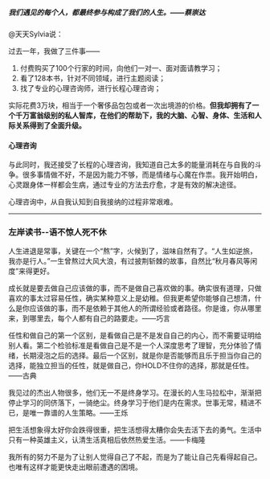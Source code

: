 ##### 我们遇见的每个人，都最终参与构成了我们的人生。——蔡崇达

@天天Sylvia说：

过去一年，我做了三件事——		
1. 付费购买了100个行家的时间，向他们一对一、面对面请教学习；		
2. 看了128本书，针对不同领域，进行主题阅读；			
3. 找了专业的心理咨询师，进行长程心理咨询；

实际花费3万块，相当于一个奢侈品包包或者一次出境游的价格。**但我却拥有了一个千万富翁级别的私人智库，在他们的帮助下，我的大脑、心智、身体、生活和人际关系得到了全面升级。**		

#### 心理咨询
与此同时，我还接受了长程的心理咨询，我知道自己太多的能量消耗在与自我的斗争。很多事情做不好，不是因为能力不够，而是情绪与心魔在作祟。我开始明白，心灵跟身体一样都会生病，通过专业的方法去疗愈，才是有效的解决途径。

心理咨询中，从自我认知到自我接纳的过程非常艰难。

***

### 左岸读书--语不惊人死不休
人生进退是常事，关键在一个“熬”字，火候到了，滋味自然有了。“人生如逆旅，我亦是行人。”一生曾熬过大风大浪，有过披荆斩棘的故事，自然比“秋月春风等闲度”来得更好。

成长就是要去做自己应该做的事，而不是做自己喜欢做的事。确实很有道理，只做喜欢的事太过容易任性，确实某种意义上是幼稚。但我更希望你能够自己想清，什么是你应该做的事，而不是依赖于其他人的所谓经验或者路径。你是谁，你从哪里来，到哪里去，每个人都有自己的路要走。——巧言

任性和做自己的第一个区别，是看做自己是不是发自自己的内心，而不需要证明给别人看。第二个检验标准是看做自己是不是一个人深度思考了理智，充分体验了情绪，长期浸泡之后的选择。最后一个区别，就是你是否能够而且乐于担当你自己的选择，能独立担当的任性，就是做自己，你HOLD不住你的选择，那就是任性。——古典

我见过的杰出人物很多，他们无一不是终身学习。在漫长的人生马拉松中，渐渐把停止学习的同侪落下，一骑绝尘。终身学习于他们是内在需求。世事无常，精进不已，是唯一靠谱的人生策略。——王烁

把生活想象得太好你会跌得很重，把生活想得太糟你会失去活下去的勇气。生活中只有一种英雄主义，认清生活真相后依然热爱生活。——卡梅隆

我所有的努力不是为了让别人觉得自己了不起，而是为了能让自己先看得起自己。也唯有这样才能更快走出眼前遭遇的困境。

